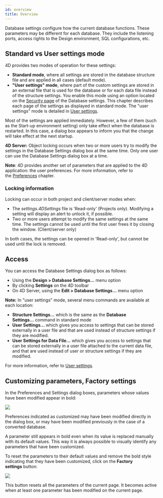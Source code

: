 ```yaml
---
id: overview
title: Overview
---
```


Database settings configure how the current database functions. These parameters may be different for each database. They include the listening ports, access rights to the Design environment, SQL configurations, etc.

## Standard vs User settings mode 

4D provides two modes of operation for these settings:

*   **Standard mode**, where all settings are stored in the database structure file and are applied in all cases (default mode).
*   **"User settings" mode**, where part of the custom settings are stored in an external file that is used for the database or for each data file instead of the structure settings. You enable this mode using an option located on the [Security page](./security.md) of the Database settings. This chapter describes each page of the settings as displayed in standard mode. The "user settings" mode is detailed in [User settings](./user-settings.md).

Most of the settings are applied immediately. However, a few of them (such as the Start-up environment setting) only take effect when the database is restarted. In this case, a dialog box appears to inform you that the change will take effect at the next startup.

**4D Server:** Object locking occurs when two or more users try to modify the settings in the Database Settings dialog box at the same time. Only one user can use the Database Settings dialog box at a time.

**Note**: 4D provides another set of parameters that are applied to the 4D application: the user preferences. For more information, refer to the [Preferences](../Preferences/general.md) chapter.

### Locking information  

Locking can occur in both project and client/server modes when:

-   The *settings.4DSettings* file is 'Read-only' (Projects only). Modifying a setting will display an alert to unlock it, if possible.
-   Two or more users attempt to modify the same settings at the same time. The settings cannot be used until the first user frees it by closing the window. (Client/server only)

In both cases, the settings can be opened in 'Read-only', but cannot be used until the lock is removed.

## Access 

You can access the Database Settings dialog box as follows:

-   Using the **Design > Database Settings...** menu option
-   By clicking **Settings** on the 4D toolbar
-   On 4D Server, using the **Edit > Database Settings...** menu option

**Note:** In "user settings" mode, several menu commands are available at each location:

-   **Structure Settings...** which is the same as the **Database Settings...** command in standard mode
-   **User Settings...** which gives you access to settings that can be stored externally in a user file and that are used instead of structure settings if they are modified.
-   **User Settings for Data File...** which gives you access to settings that can be stored externally in a user file attached to the current data file, and that are used instead of user or structure settings if they are modified.

For more information, refer to [User settings](./user-settings).

## Customizing parameters, Factory settings

In the Preferences and Settings dialog boxes, parameters whose values have been modified appear in bold:

![](assets/en/settings/customize-settings.PNG)   

Preferences indicated as customized may have been modified directly in the dialog box, or may have been modified previously in the case of a converted database. 

A parameter still appears in bold even when its value is replaced manually with its default values. This way it is always possible to visually identify any parameters that have been customized. 

To reset the parameters to their default values and remove the bold style indicating that they have been customized, click on the **Factory settings** button:

![](assets/en/settings/factory-settings.PNG)   

This button resets all the parameters of the current page. It becomes active when at least one parameter has been modified on the current page.

